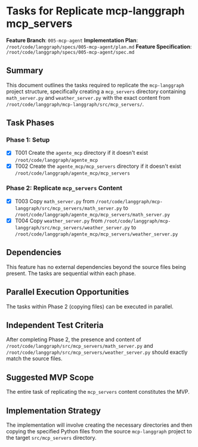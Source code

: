 # Tasks for Replicate mcp-langgraph mcp_servers

**Feature Branch**: `005-mcp-agent`
**Implementation Plan**: `/root/code/langgraph/specs/005-mcp-agent/plan.md`
**Feature Specification**: `/root/code/langgraph/specs/005-mcp-agent/spec.md`

## Summary

This document outlines the tasks required to replicate the `mcp-langgraph` project structure, specifically creating a `mcp_servers` directory containing `math_server.py` and `weather_server.py` with the exact content from `/root/code/langgraph/mcp-langgraph/src/mcp_servers/`.

## Task Phases

### Phase 1: Setup

- [X] T001 Create the `agente_mcp` directory if it doesn't exist `/root/code/langgraph/agente_mcp`
- [X] T002 Create the `agente_mcp/mcp_servers` directory if it doesn't exist `/root/code/langgraph/agente_mcp/mcp_servers`

### Phase 2: Replicate `mcp_servers` Content

- [X] T003 Copy `math_server.py` from `/root/code/langgraph/mcp-langgraph/src/mcp_servers/math_server.py` to `/root/code/langgraph/agente_mcp/mcp_servers/math_server.py`
- [X] T004 Copy `weather_server.py` from `/root/code/langgraph/mcp-langgraph/src/mcp_servers/weather_server.py` to `/root/code/langgraph/agente_mcp/mcp_servers/weather_server.py`

## Dependencies

This feature has no external dependencies beyond the source files being present. The tasks are sequential within each phase.

## Parallel Execution Opportunities

The tasks within Phase 2 (copying files) can be executed in parallel.

## Independent Test Criteria

After completing Phase 2, the presence and content of `/root/code/langgraph/src/mcp_servers/math_server.py` and `/root/code/langgraph/src/mcp_servers/weather_server.py` should exactly match the source files.

## Suggested MVP Scope

The entire task of replicating the `mcp_servers` content constitutes the MVP.

## Implementation Strategy

The implementation will involve creating the necessary directories and then copying the specified Python files from the source `mcp-langgraph` project to the target `src/mcp_servers` directory.